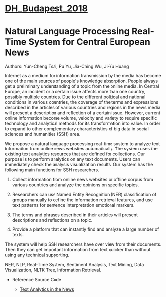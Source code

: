 # [DH_Budapest_2018](http://elte-dh.hu/conf/)

# Natural Language Processing Real-Time System for Central European News

Authors: Yun-Cheng Tsai, Pu Yu, Jia-Ching Wu, Ji-Yu Huang

Internet as a medium for information transmission by the media has become one of the main sources of people's knowledge absorption. People always get a preliminary understanding of a topic from the online media. In Central Europe, an incident or a certain issue affects more than one country, possibly multiple countries. Due to the different political and national conditions in various countries, the coverage of the terms and expressions described in the articles of various countries and regions in the news media will present a description and reflection of a certain issue. However, current online information become volume, velocity and variety to require specific technology and analytical methods for its transformation into value. In order to expand to other complementary characteristics of big data in social sciences and humanities (SSH) area.

We propose a natural language processing real-time system to analyze text information from online news websites automatically. The system uses the existing text analytics resources that are defined for collections. Our purpose is to perform analytics on any text documents. Users can immediately check the analysis visualization results. Our system has the following main functions for SSH researchers.

  1. Collect information from online news websites or offline corpus from various countries and analyze the opinions on specific topics.
  
  2. Researchers can use Named Entity Recognition (NER) classification of groups manually to define the information retrieval features, and use text patterns for sentence interpretation emotional markers.
  
  3. The terms and phrases described in their articles will present descriptions and reflections on a topic.
  
  4. Provide a platform that can instantly find and analyze a large number of texts.

The system will help SSH researchers have over view from their documents. Then they can get important information from text quicker than without using any technical supporting.

NER, NLP, Real-Time System, Sentiment Analysis, Text Mining, Data Visualization, NLTK Tree, Information Retrieval.

- Reference Source Code

  - [Text Analytics in the News](https://github.com/BBC-News-Labs/Text_Analytics)
